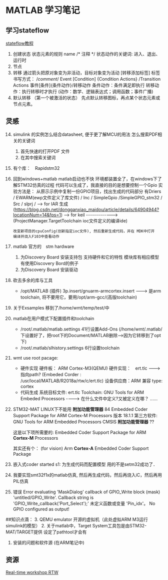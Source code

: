 # MATLAB 学习笔记
## 学习stateflow
[stateflow教程](https://wenku.baidu.com/view/bbdf948f04a1b0717fd5dda0.html?sxts=1544972680576)
1. 创建状态
    状态元素的规则
        name
        /* 注释 */
        状态动作的关键词: 进入、退出、运行时
2. 节点
3. 转移
    通过箭头把原对象变为非活动，目标对象变为活动
    [转移添加标签]  标签书写方式：
        /*comment*/
        Event [Condition] {Condition Actions} /Transition Actions
        事件[条件]{条件动作}/转移动作
        条件动作：条件满足即执行
        转移动作：执行转移时才执行
        (动作：数学、逻辑表达式；调用函数；事件广播)
4. 默认转移 （第一个被激活的状态）
    先点默认转移图标，再点某个状态元素或节点元素。

## 灵感　
14. simulink 的实例怎么结合datasheet, 便于更了解MCU的用法
   怎么搜索PDF相关的关键词
	1. 首先快速的打开PDF 文件	
	2. 在其中搜索关键词
13. 有个库：　Rapidstm32
12. 回到windows+matlab
	matlab启动也不快
	环境都装置全了，在windows下了解STM32仿真的过程
	代码可以生成了，我直接的目的是想要控制一个Gpio
	实验方法是：
		从原示示例中复制一份GPIO项目，找出生成的代码部分
			有Driers / EWARM(ewp文件定义了库文件) / Inc / SimpleGpio /SimpleGPIO_stm32 / Src / slprj / --> for IAR 生成
			(https://blog.csdn.net/dongganxiao_maidou/article/details/64904944?locationNum=14&fps=1) --> for keil 
			-------------> (ProjectManager.TargetToolchain ioc文件定义的编译ide)

		改变新项目的cpuConfig(创新指定ioc文件), 然后重新生成代码，并在 MDK中打开
		编译并烧入F103中查看动作

11. matlab 官方的　stm hardware
	1. 为Discovery Board 安装支持包
		支持硬件和它的特性
		模块库有相应模型
		有使用Discovery Bord的例子
	2. 为Discovery Board 安装驱动

10. 砍去多余的库与工具
	* /opt/MATLAB (插件)
	3p.insert/gnuarm-armcortex.insert ---> 是arm toolchain, 将不要用它，要用/opt/arm-gcc/(高版toolchain)

9. 关于Exsamples 移到了/home/wmt/temp/test/中

6. matlab在用户模式下配置插件和toolchain
	* /root/.matlab/matlab.settings
		41行设置Add-Ons      (/home/wmt/.matlab/下设置好了，把root下的Document/MATLAB删除-->因为它转移到了opt下)
	* /root/.matlab/slhistory.settings
		6行设置toolchain
5. wmt use root pacage:
	* 硬件实现
	硬件板：    ARM Cortex-M3(QEMU)
	硬件实现：　ert.tlc       ---> 指向path? (Embeded Corder : /usr/local/MATLAB/R2018a/rtw/c/ert.tlc)
	设备供应商：ARM 兼容 type: cortex
	* 代码生成
	系统目标文件: ert.tlc
	Toolchain: GNU Tools for ARM Embeded Processors ----> 在什么文件中定义?又被定义在哪？
	......

4. STM32-MAT LINUX下不能用
	**附加功能管理器** 84
	Embedded Coder Support Package for ARM Cortex-M Processors 版本 18.1.1 
	第三方软件:
	GNU Tools for ARM Embedded Processors
	CMSIS
	**附加功能管理器** ??

	这是以下项所需要的:
	Embedded Coder Support Package for ARM **Cortex-M** Processors

	其实还有个： (for vision)
	Arm **Cortex-A** Embedded Coder Support Package


1. 嵌入式coder started
	s1: 为生成代码而配置模型
	用的不是setm32成功了．
2. 我要实现smt32f1x的matlab仿真, 然后再生成代码，然后再烧入iC，然后再用PIL仿真

3. 错误
	Error evaluating 'MaskDialog' callback of GPIO_Write block (mask) 'untitled/GPIO_Write'. Callback string is 'GPIO_Write_callback('Port_Select');' 
	未定义函数或变量 'Pin_idx'。
	No GPIO configured as output!
	
##知识点滴：
3. QEMU emulator 开源的虚拟机（此处虚拟ARM M3运行simulink的模型）
2. 关于matlab中，Target System工具包是由STM32-MAT/TARGET提供
	设定了pathtool才会有
1. 安装的问题和软件源 (在ARM笔记中)

## 资源
[Real-time workshop RTW](https://baike.baidu.com/item/Real-time%20workshop/9001254?fr=aladdin)
